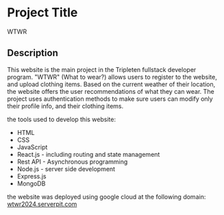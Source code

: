 # Project Title

WTWR

## Description

This website is the main project in the Tripleten fullstack developer program.
"WTWR" (What to wear?) allows users to register to the website, and upload clothing items. Based on the current weather of their location, the website offers the user recommendations of what they can wear.
The project uses authentication methods to make sure users can modify only their profile info, and their clothing items.

the tools used to develop this website:

- HTML
- CSS
- JavaScript
- React.js - including routing and state management
- Rest API - Asynchronous programming
- Node.js - server side development
- Express.js
- MongoDB

the website was deployed using google cloud at the following domain:
[wtwr2024.serverpit.com](wtwr2024.serverpit.com)
